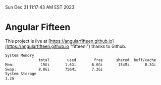 Sun Dec 31 11:17:43 AM EST 2023

# Angular Fifteen


This project is live at [https://angularfifteen.github.io](https://angularfifteen.github.io "fifteen!") thanks to Github.

```bash
System Memory
               total        used        free      shared  buff/cache   available
Mem:            15Gi       1.6Gi       6.0Gi       154Mi       8.3Gi        13Gi
Swap:          8.0Gi       756Mi       7.3Gi
System Storage
1.2G	.
```
```bash
